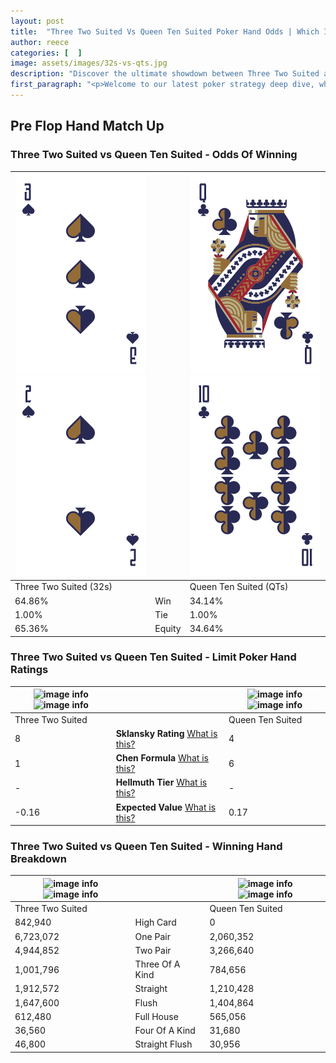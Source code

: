 ```yaml
---
layout: post
title:  "Three Two Suited Vs Queen Ten Suited Poker Hand Odds | Which Is The Better Hand In Poker? A Complete Guide"
author: reece
categories: [  ]
image: assets/images/32s-vs-qts.jpg
description: "Discover the ultimate showdown between Three Two Suited and Queen Ten Suited in poker! Uncover the odds, strategies, and scenarios where one hand triumphs over the other. Get ready to up your poker game with this thrilling analysis."
first_paragraph: "<p>Welcome to our latest poker strategy deep dive, where we're pitting two distinct hands against each other in a high-stakes showdown: Three Two Suited vs Queen Ten Suited.</p><p>In the dynamic world of poker, every decision counts, and knowing which hand holds the upper hand is key to your success at the table.</p><p>In this article, we'll dissect these two hands, explore the scenarios where one dominates the other, and equip you with the knowledge to make strategic choices that can tip the odds in your favor.</p><p>Get ready to unravel the intriguing dynamics of these poker hands and elevate your game to new heights.</p>"
---
```




[comment]: # (sp0)

## Pre Flop Hand Match Up

<div class="table hand-ratings" markdown="1"> 



### Three Two Suited vs Queen Ten Suited - Odds Of Winning


    
| ![image info](assets/images/hand1/3.png) ![image info](assets/images/hand1/2.png) |  | ![image info](assets/images/hand2/q.png) ![image info](assets/images/hand2/t.png) |
| -------- | -------- | -------- |
| Three Two Suited (32s) |  | Queen Ten Suited (QTs) |
| 64.86% | Win | 34.14% |
| 1.00% | Tie | 1.00% |
| 65.36% | Equity | 34.64% |




[comment]: # (sp1)



### Three Two Suited vs Queen Ten Suited - Limit Poker Hand Ratings


    
| ![image info](https://www.riverpairs.com/assets/images/hand1/3.png) ![image info](https://www.riverpairs.com/assets/images/hand1/2.png) |  | ![image info](https://www.riverpairs.com/assets/images/hand2/q.png) ![image info](https://www.riverpairs.com/assets/images/hand2/t.png) |
| -------- | -------- | -------- |
| Three Two Suited |  | Queen Ten Suited |
| 8 | **Sklansky Rating** [What is this?](/sklansky-rating-explained) | 4 |
| 1 | **Chen Formula** [What is this?](/chen-formula-explained) | 6 |
| - | **Hellmuth Tier** [What is this?](/Hellmuth-tier-explained) | - |
| -0.16 | **Expected Value** [What is this?](/expected-value-explained) | 0.17 |




[comment]: # (sp2)



### Three Two Suited vs Queen Ten Suited - Winning Hand Breakdown


    
| ![image info](https://www.riverpairs.com/assets/images/hand1/3.png) ![image info](https://www.riverpairs.com/assets/images/hand1/2.png) |  | ![image info](https://www.riverpairs.com/assets/images/hand2/q.png) ![image info](https://www.riverpairs.com/assets/images/hand2/t.png) |
| -------- | -------- | -------- |
| Three Two Suited |  | Queen Ten Suited |
| 842,940 | High Card | 0 |
| 6,723,072 | One Pair | 2,060,352 |
| 4,944,852 | Two Pair | 3,266,640 |
| 1,001,796 | Three Of A Kind | 784,656 |
| 1,912,572 | Straight | 1,210,428 |
| 1,647,600 | Flush | 1,404,864 |
| 612,480 | Full House | 565,056 |
| 36,560 | Four Of A Kind | 31,680 |
| 46,800 | Straight Flush | 30,956 |




[comment]: # (sp3)



</div>

[comment]: # (sp4)



[comment]: # (sp5)


